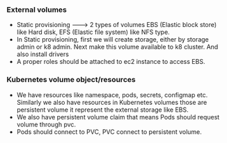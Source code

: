 ### External volumes
- Static provisioning ---> 2 types of volumes EBS (Elastic block store) like Hard disk, EFS (Elastic file system) like NFS type.
- In Static provisioning, first we will create storage, either by storage admin or k8 admin. Next make this volume available to k8 cluster. And also install drivers
- A proper roles should be attached to ec2 instance to access EBS.

### Kubernetes volume object/resources
- We have resources like namespace, pods, secrets, configmap etc. Similarly we also have resources in Kubernetes volumes those are persistent volume it represent the external storage like EBS.
- We also have persistent volume claim that means Pods should request volume through pvc.
- Pods should connect to PVC, PVC connect to persistent volume.
